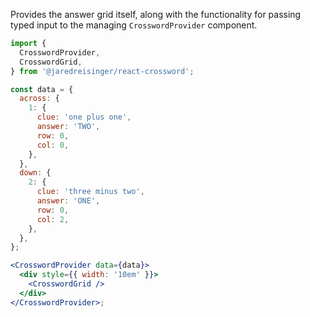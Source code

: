 Provides the answer grid itself, along with the functionality for passing typed input to the managing `CrosswordProvider` component.

```jsx
import {
  CrosswordProvider,
  CrosswordGrid,
} from '@jaredreisinger/react-crossword';

const data = {
  across: {
    1: {
      clue: 'one plus one',
      answer: 'TWO',
      row: 0,
      col: 0,
    },
  },
  down: {
    2: {
      clue: 'three minus two',
      answer: 'ONE',
      row: 0,
      col: 2,
    },
  },
};

<CrosswordProvider data={data}>
  <div style={{ width: '10em' }}>
    <CrosswordGrid />
  </div>
</CrosswordProvider>;
```
